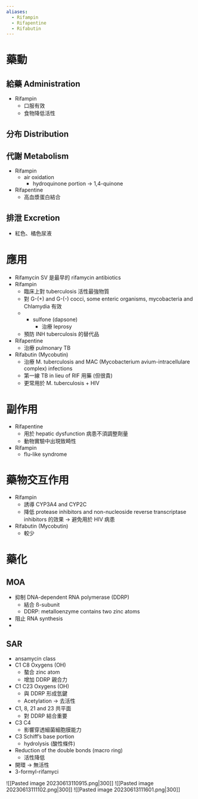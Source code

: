 ```yaml
---
aliases:
  - Rifampin
  - Rifapentine
  - Rifabutin
---
```

# 藥動
## 給藥 Administration
- Rifampin
	- 口服有效
	- 食物降低活性
## 分布 Distribution

## 代謝 Metabolism
- Rifampin
	- air oxidation
		- hydroquinone portion $\rightarrow$ 1,4-quinone
- Rifapentine
	- 高血漿蛋白結合
## 排泄 Excretion
- 紅色、橘色尿液
# 應用
- Rifamycin SV 是最早的 rifamycin antibiotics
- Rifampin
	- 臨床上對 tuberculosis 活性最強物質
	- 對 G-(+) and G-(-) cocci, some enteric organisms, mycobacteria and Chlamydia 有效
	- + sulfone (dapsone)
		- 治療 leprosy
	- 預防 INH tuberculosis 的替代品
- Rifapentine
	- 治療 pulmonary TB
- Rifabutin (Mycobutin)
	- 治療 M. tuberculosis and MAC (Mycobacterium avium-intracellulare complex) infections
	- 第一線 TB in lieu of RIF 用藥 (但很貴)
	- 更常用於 M. tuberculosis + HIV
# 副作用
- Rifapentine
	- 用於 hepatic dysfunction 病患不須調整劑量
	- 動物實驗中出現致畸性
- Rifampin
	- flu-like syndrome
# 藥物交互作用
- Rifampin
	- 誘導 CYP3A4 and CYP2C
	- 降低 protease inhibitors and non-nucleoside reverse transcriptase inhibitors 的效果 $\rightarrow$ 避免用於 HIV 病患
- Rifabutin (Mycobutin)
	- 較少
# 藥化
## MOA
- 抑制 DNA-dependent RNA polymerase (DDRP)
	- 結合 ß-subunit
	- DDRP: metalloenzyme contains two zinc atoms
- 阻止 RNA synthesis
- 
## SAR
- ansamycin class
- C1 C8 Oxygens (OH)
	- 螯合 zinc atom
	- 增加 DDRP 親合力
- C1 C23 Oxygens (OH)
	- 與 DDRP 形成氫鍵
	- Acetylation $\rightarrow$ 去活性
- C1, 8, 21 and 23 共平面
	- 對 DDRP 結合重要
- C3 C4 
	- 影響穿透細菌細胞膜能力
- C3 Schiff’s base portion
	- hydrolysis (酸性條件)
- Reduction of the double bonds (macro ring)
	- 活性降低
- 開環 $\rightarrow$ 無活性
- 3-formyl-rifamyci

![[Pasted image 20230613110915.png|300]]
![[Pasted image 20230613111102.png|300]]
![[Pasted image 20230613111601.png|300]]